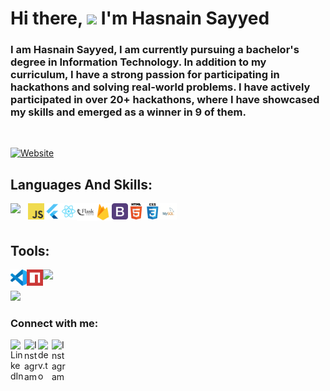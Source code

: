 
# Hi there, <img src="https://raw.githubusercontent.com/MartinHeinz/MartinHeinz/master/wave.gif" width="30px"> I'm Hasnain Sayyed
<h3> I am Hasnain Sayyed, I am currently pursuing a bachelor's degree in Information Technology. In addition to my curriculum, I have a strong passion for participating in hackathons and solving real-world problems. I have actively participated in over 20+ hackathons, where I have showcased my skills and emerged as a winner in 9 of them.</h3>
<br />

[![Website](https://img.shields.io/website?label=hasnain-sayyed&style=for-the-badge&url=https%3A%2F%2Fcodestackr.com)](https://hasnain-sayyed.netlify.app/)


 <!--<img src="https://camo.githubusercontent.com/f2db63f9611b9b107dd785b6b600291bcc9532dfdf9e38df4554f7305cd5b4e7/68747470733a2f2f6b6f6d617265762e636f6d2f67687076632f3f757365726e616d653d736f68616d7373686168" alt="Hasnain" data-canonical-src="https://komarev.com/ghpvc/?username=Hasnain01-hub" style="max-width:100%;"> -->

## Languages And Skills:

<img align="left" width="28px" src="https://img.icons8.com/color/48/000000/python.png"/>

<img align="left" alt="JavaScript" width="26px" src="https://raw.githubusercontent.com/github/explore/80688e429a7d4ef2fca1e82350fe8e3517d3494d/topics/javascript/javascript.png"/>

<img align="left" alt="Flutter" width="26px" src="https://raw.githubusercontent.com/github/explore/80688e429a7d4ef2fca1e82350fe8e3517d3494d/topics/flutter/flutter.png"/>

<img align="left" alt="React" width="26px" src="https://raw.githubusercontent.com/github/explore/80688e429a7d4ef2fca1e82350fe8e3517d3494d/topics/react/react.png"/>

<img align="left" width="28px" src="https://raw.githubusercontent.com/github/explore/80688e429a7d4ef2fca1e82350fe8e3517d3494d/topics/flask/flask.png"/>

<img align="left" width="28px" src="https://raw.githubusercontent.com/github/explore/80688e429a7d4ef2fca1e82350fe8e3517d3494d/topics/firebase/firebase.png"/>

<img align="left" alt="Bootstrap" width="26px" src="https://raw.githubusercontent.com/github/explore/80688e429a7d4ef2fca1e82350fe8e3517d3494d/topics/bootstrap/bootstrap.png"/>

<img align="left" alt="HTML" width="26px" src="https://raw.githubusercontent.com/github/explore/80688e429a7d4ef2fca1e82350fe8e3517d3494d/topics/html/html.png"/>

<img align="left" alt="CSS" width="26px" src="https://raw.githubusercontent.com/github/explore/80688e429a7d4ef2fca1e82350fe8e3517d3494d/topics/css/css.png"/>

<img align="left" alt="MySQL" width="26px" src="https://raw.githubusercontent.com/github/explore/80688e429a7d4ef2fca1e82350fe8e3517d3494d/topics/mysql/mysql.png"/>

<br/>
<br/>

## Tools:

<img align="left" alt="Visual Studio Code" width="26px" src="https://raw.githubusercontent.com/github/explore/80688e429a7d4ef2fca1e82350fe8e3517d3494d/topics/visual-studio-code/visual-studio-code.png" />

<img align="left" alt="NPM" width="26px" src="https://raw.githubusercontent.com/github/explore/80688e429a7d4ef2fca1e82350fe8e3517d3494d/topics/npm/npm.png" />

<img align="left" width="30px" src="https://img.icons8.com/color/48/000000/github--v1.png"/>
<br />
<br />

 <!-- ![Hasnain GitHub stats]<img align="left" alt="Hasnain01-hub" src="https://github-readme-stats.Hasnain01-hub.vercel.app/api?username=Hasnain01-hub&show_icons=true&theme=merko&hide_border=true" /> -->

 <!-- [![Hasnain's GitHub stats](https://github-readme-stats.vercel.app/api/wakatime?username=hasnain01&theme=merko)](https://github.com/Hasnain01-hub/github-readme-stats) -->

 <img src="https://github-readme-stats.vercel.app/api?username=Hasnain01-hub&count_private=true&show_icons=true&theme=gruvbox" height="170px">
  <!-- ![Most Used languages]<img src="https://github-readme-stats.Hasnain01-hub.vercel.app/api/top-langs/?username=Hasnain01-hub&layout=compact&theme=merko" /> -->
<!-- [![Most Used Languages](https://github-readme-stats.vercel.app/api/top-langs/?username=Hasnain01-hub&layout=compact&theme=merko)](https://github.com/Hasnain01-hub/github-readme-stats) -->
<!--<img src="https://github-readme-stats.vercel.app/api/top-langs/?username=Hasnain01-hub&layout=compact&theme=gruvbox" height="170px"> -->

<br/>

### Connect with me:



[<img align="left" alt="LinkedIn" width="22px" src="https://cdn.jsdelivr.net/npm/simple-icons@v3/icons/linkedin.svg" />](https://www.linkedin.com/in/hasnain-sayyed-537164177?lipi=urn%3Ali%3Apage%3Ad_flagship3_profile_view_base_contact_details%3BSBRzNTYDSPiaS0m%2BY6TVRg%3D%3D/)

[<img align="left" alt="Instagram" width="22px" src="https://cdn.jsdelivr.net/npm/simple-icons@v3/icons/instagram.svg" />](https://www.instagram.com/hasnain__sayyed/)

[<img align="left" alt="dev.to" width="22px" src="https://cdn3.iconfinder.com/data/icons/logos-and-brands-adobe/512/84_Dev-512.png" />](https://dev.to/hasnain01hub)

[<img align="left" alt="Instagram" width="22px" src="https://cdn.jsdelivr.net/npm/simple-icons@3.13.0/icons/gmail.svg" />](mailto:hasnainsayyed833@gmail.com)

<br />  
<br />
